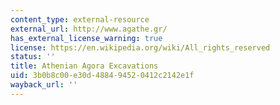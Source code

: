```yaml
---
content_type: external-resource
external_url: http://www.agathe.gr/
has_external_license_warning: true
license: https://en.wikipedia.org/wiki/All_rights_reserved
status: ''
title: Athenian Agora Excavations
uid: 3b0b8c00-e30d-4884-9452-0412c2142e1f
wayback_url: ''
---
```

